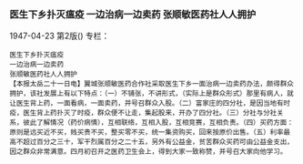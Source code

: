 ### 医生下乡扑灭瘟疫  一边治病一边卖药  张顺敏医药社人人拥护

1947-04-23
第2版()
专栏：

    医生下乡扑灭瘟疫
    一边治病一边卖药
    张顺敏医药社人人拥护
    【本报太岳二十一日电】翼城张顺敏医药合作社采取医生下乡一面治病一边卖药办法，颇得群众拥护，该社发展上有以下特点：（一）不铺张，不讲形式，（实际上是群众形式）那里有病人，就让医生背上药，一面看病，一面卖药，并号召群众入股。（二）富家庄的四分社，是因当地有时疫，医生背上药扑灭了时疫，群众便不让走，集起股来，开办了四分社。（三）分社与分社关系，彼此了解情况（药价病情），互相联络，互相入股，互相竞赛，互相负责。（四）买药方面：原则是远买近不买，贱买贵不买，整买零不买，统一集资购买，回来按原价出售。（五）利率最高不超过百分之三十，军干烈属百分之二十五，另外有公益金，贫苦群众买药可由公益金支出，因之群众非常满意。四月初召开之医药卫生会上，得到大家一致称赞，并号召大家向他学习。
